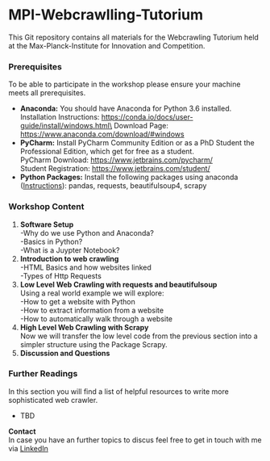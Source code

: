 # MPI-Webcrawlling-Tutorium

This Git repository contains all materials for the Webcrawling Tutorium held at the Max-Planck-Institute for Innovation and Competition.

### Prerequisites
To be able to participate in the workshop please ensure your machine meets all prerequisites.

- **Anaconda:** You should have Anaconda for Python 3.6 installed. \
Installation Instructions: https://conda.io/docs/user-guide/install/windows.html\
Download Page: https://www.anaconda.com/download/#windows
- **PyCharm:** Install PyCharm Community Edition or as a PhD Student the Professional Edition, which get for free as a student.\
PyCharm Download: https://www.jetbrains.com/pycharm/ \
Student Registration: https://www.jetbrains.com/student/ 
- **Python Packages:** Install the following packages using anaconda ([Instructions](https://conda.io/docs/user-guide/tasks/manage-pkgs.html)): pandas, requests, beautifulsoup4, scrapy 

### Workshop Content

1. **Software Setup**\
-Why do we use Python and Anaconda?\
-Basics in Python?\
-What is a Juypter Notebook?
2. **Introduction to web crawling** \
-HTML Basics and how websites linked \
-Types of Http Requests
3. **Low Level Web Crawling with requests and beautifulsoup**\
Using a real world example we will explore:\
-How to get a website with Python\
-How to extract information from a website\
-How to automatically walk through a website
4. **High Level Web Crawling with Scrapy** \
Now we will transfer the low level code from the previous section 
into a simpler structure using the Package Scrapy.
5. **Discussion and Questions**

### Further Readings
In this section you will find a list of helpful resources to write more sophisticated web crawler.
- TBD

**Contact**\
In case you have an further topics to discus feel free to get in touch with me via [LinkedIn](https://www.linkedin.com/in/max-philipp-schrader/)